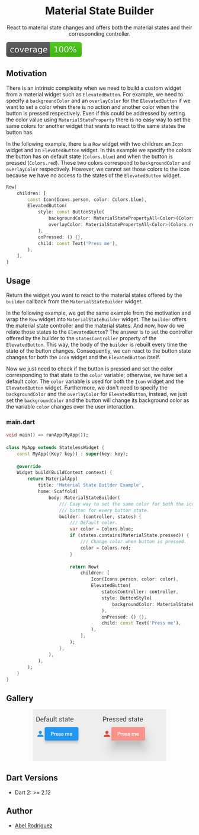 # <div align="center">Material State Builder</div>

<div align="center">React to material state changes and offers both the material states and their corresponding controller.</div>

[![coverage][coverage_badge]][coverage_badge]

## Motivation

There is an intrinsic complexity when we need to build a custom widget from a
material widget such as `ElevatedButton`. For example, we need to specify a
`backgroundColor` and an `overlayColor` for the `ElevatedButton` if we want to
set a color when there is no action and another color when the button is pressed
respectively. Even if this could be addressed by setting the color value using
`MaterialStateProperty` there is no easy way to set the same colors for another
widget that wants to react to the same states the button has.

In the following example, there is a `Row` widget with two children: an `Icon`
widget and an `ElevatedButton` widget. In this example we specify the colors the
button has on default state (`Colors.blue`) and when the button is pressed
(`Colors.red`). These two colors correspond to `backgroundColor` and
`overlayColor` respectively. However, we cannot set those colors to the icon
because we have no access to the states of the `ElevatedButton` widget.

```dart
Row(
    children: [
        const Icon(Icons.person, color: Colors.blue),
        ElevatedButton(
            style: const ButtonStyle(
                backgroundColor: MaterialStatePropertyAll<Color>(Colors.blue),
                overlayColor: MaterialStatePropertyAll<Color>(Colors.red),
            ),
            onPressed: () {},
            child: const Text('Press me'),
        ),
    ],
)
```

## Usage

Return the widget you want to react to the material states offered by the
`builder` callback from the `MaterialStateBuilder` widget.

In the following example, we get the same example from the motivation and wrap
the `Row` widget into `MaterialStateBuilder` widget. The `builder` offers the
material state controller and the material states. And now, how do we relate
those states to the `ElevatedButton`? The answer is to set the controller
offered by the builder to the `statesController` property of the
`ElevatedButton`. This way, the body of the `builder` is rebuilt every time the
state of the button changes. Consequently, we can react to the button state
changes for both the `Icon` widget and the `ElevatedButton` itself.

Now we just need to check if the button is pressed and set the color
corresponding to that state to the `color` variable; otherwise, we have set a
default color. The `color` variable is used for both the `Icon` widget and the
`ElevatedButton` widget. Furthermore, we don't need to specify the
`backgroundColor` and the `overlayColor` for `ElevatedButton`, instead, we just
set the `backgroundColor` and the button will change its background color as the
variable `color` changes over the user interaction.

### main.dart

```dart
void main() => runApp(MyApp());

class MyApp extends StatelessWidget {
    const MyApp({Key? key}) : super(key: key);

    @override
    Widget build(BuildContext context) {
        return MaterialApp(
            title: 'Material State Builder Example',
            home: Scaffold(
                body: MaterialStateBuilder(
                    /// Easy way to set the same color for both the icon and the
                    /// button for every button state.
                    builder: (controller, states) {
                        /// Default color.
                        var color = Colors.blue;
                        if (states.contains(MaterialState.pressed)) {
                            /// Change color when button is pressed.
                            color = Colors.red;
                        }

                        return Row(
                            children: [
                                Icon(Icons.person, color: color),
                                ElevatedButton(
                                    statesController: controller,
                                    style: ButtonStyle(
                                        backgroundColor: MaterialStatePropertyAll<Color>(color),
                                    ),
                                    onPressed: () {},
                                    child: const Text('Press me'),
                                ),
                            ],
                        );
                    },
                ),
            ),
        );
    }
}
```

## Gallery

<p align="center">
  <img width="360" height="140" src="https://github.com/Abel1027/material_state_builder/raw/main/test/goldens/material_state_builder_golden_test.png">
</p>

## Dart Versions

- Dart 2: >= 2.12

## Author

- [Abel Rodríguez](https://github.com/Abel1027)

[coverage_badge]: https://github.com/Abel1027/material_state_builder/raw/main/gallery/coverage_badge.svg

